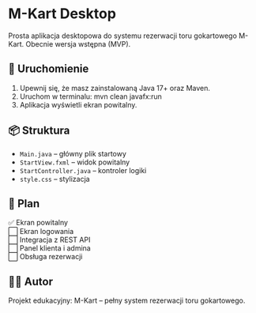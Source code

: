 # M-Kart Desktop

Prosta aplikacja desktopowa do systemu rezerwacji toru gokartowego M-Kart. Obecnie wersja wstępna (MVP).

## 🔧 Uruchomienie

1. Upewnij się, że masz zainstalowaną Java 17+ oraz Maven.
2. Uruchom w terminalu:
   mvn clean javafx:run
3. Aplikacja wyświetli ekran powitalny.

## 📦 Struktura

- `Main.java` – główny plik startowy
- `StartView.fxml` – widok powitalny
- `StartController.java` – kontroler logiki
- `style.css` – stylizacja

## 📅 Plan

✅ Ekran powitalny  
⬜ Ekran logowania  
⬜ Integracja z REST API  
⬜ Panel klienta i admina  
⬜ Obsługa rezerwacji

## 👨‍💻 Autor

Projekt edukacyjny: M-Kart – pełny system rezerwacji toru gokartowego.
